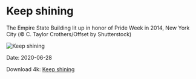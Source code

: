 # Keep shining

The Empire State Building lit up in honor of Pride Week in 2014, New York City (© C. Taylor Crothers/Offset by Shutterstock)

![Keep shining](https://bing.com/th?id=OHR.PrideEmpire_EN-US6567530966_UHD.jpg&rf=LaDigue_UHD.jpg&pid=hp&w=1024&h=576)

Date: 2020-06-28

Download 4k: [Keep shining](https://bing.com/th?id=OHR.PrideEmpire_EN-US6567530966_UHD.jpg&rf=LaDigue_UHD.jpg&pid=hp&w=3840&h=2160)

